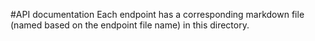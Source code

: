 #API documentation
Each endpoint has a corresponding markdown file (named based on the endpoint file name) in this directory.